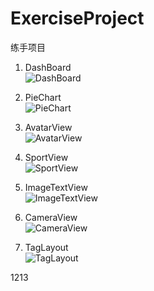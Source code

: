 # ExerciseProject
练手项目

1. DashBoard<br>
![DashBoard](https://github.com/savage-lin/ExerciseProject/raw/master/images/DashBoard.png)

2. PieChart<br>
![PieChart](https://github.com/savage-lin/ExerciseProject/raw/master/images/PieChart.png)

3. AvatarView<br>
![AvatarView](https://github.com/savage-lin/ExerciseProject/raw/master/images/AvatarView.png)

4. SportView<br>
![SportView](https://github.com/savage-lin/ExerciseProject/raw/master/images/SportView.png)

5. ImageTextView<br>
![ImageTextView](https://github.com/savage-lin/ExerciseProject/raw/master/images/ImageTextView.png)

6. CameraView<br>
![CameraView](https://github.com/savage-lin/ExerciseProject/raw/master/images/CameraView.png)

7. TagLayout<br>
![TagLayout](https://github.com/savage-lin/ExerciseProject/raw/master/images/TagLayout.png)

1213

